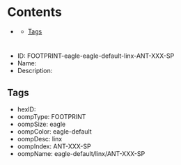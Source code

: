 



Contents
========

* [](#)
	* [Tags](#tags)

# 

- ID: FOOTPRINT-eagle-eagle-default-linx-ANT-XXX-SP
- Name: 
- Description: 

## Tags

- hexID: 
- oompType: FOOTPRINT
- oompSize: eagle
- oompColor: eagle-default
- oompDesc: linx
- oompIndex: ANT-XXX-SP
- oompName: eagle-default/linx/ANT-XXX-SP
